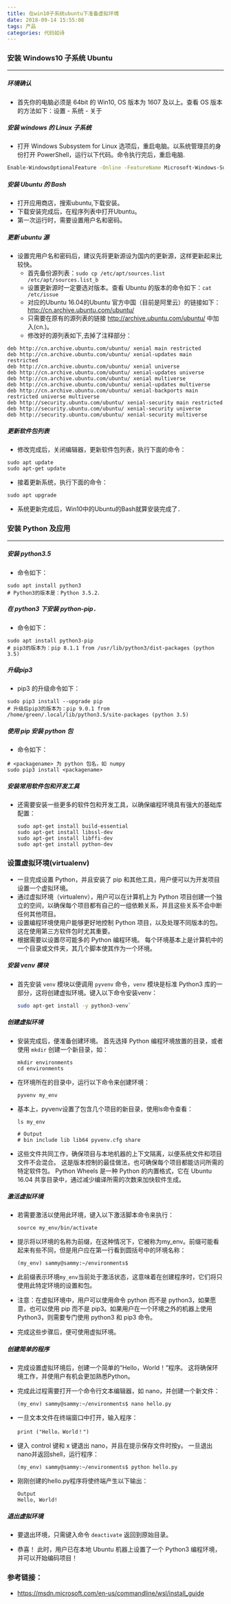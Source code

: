 ```yaml
---
title: 在win10子系统ubuntu下准备虚拟环境
date: 2018-09-14 15:55:08
tags: 产品
categories: 代码如诗
---
```


### 安装 Windows10 子系统  Ubuntu 

---

##### 环境确认

- 首先你的电脑必须是 64bit 的 Win10, OS 版本为 1607 及以上。查看 OS 版本的方法如下：设置 - 系统 - 关于

##### 安装 windows 的 Linux 子系统

- 打开 Windows Subsystem for Linux 选项后，重启电脑。以系统管理员的身份打开 PowerShell，运行以下代码。命令执行完后，重启电脑.

```sh
Enable-WindowsOptionalFeature -Online -FeatureName Microsoft-Windows-Subsystem-Linux
```

##### 安装 Ubuntu 的 Bash

- 打开应用商店，搜索ubuntu,下载安装。
- 下载安装完成后，在程序列表中打开Ubuntu。
- 第一次运行时，需要设置用户名和密码。

##### 更新 ubuntu 源

- 设置完用户名和密码后，建议先将更新源设为国内的更新源，这样更新起来比较快。
  - 首先备份源列表：`sudo cp /etc/apt/sources.list /etc/apt/sources.list_b`
  - 设置更新源时一定要选对版本。查看 Ubuntu 的版本的命令如下：`cat /etc/issue`
  - 对应的Ubuntu 16.04的Ubuntu 官方中国（目前是阿里云）的链接如下：http://cn.archive.ubuntu.com/ubuntu/ 
  - 只需要在原有的源列表的链接 http://archive.ubuntu.com/ubuntu/ 中加入(cn.)。
  - 修改好的源列表如下,去掉了注释部分：

```SHELL
deb http://cn.archive.ubuntu.com/ubuntu/ xenial main restricted
deb http://cn.archive.ubuntu.com/ubuntu/ xenial-updates main restricted
deb http://cn.archive.ubuntu.com/ubuntu/ xenial universe
deb http://cn.archive.ubuntu.com/ubuntu/ xenial-updates universe
deb http://cn.archive.ubuntu.com/ubuntu/ xenial multiverse
deb http://cn.archive.ubuntu.com/ubuntu/ xenial-updates multiverse
deb http://cn.archive.ubuntu.com/ubuntu/ xenial-backports main restricted universe multiverse
deb http://security.ubuntu.com/ubuntu/ xenial-security main restricted
deb http://security.ubuntu.com/ubuntu/ xenial-security universe
deb http://security.ubuntu.com/ubuntu/ xenial-security multiverse
```
##### 更新软件包列表

- 修改完成后，关闭编辑器，更新软件包列表，执行下面的命令：

```SHELL
sudo apt update
sudo apt-get update
```

- 接着更新系统，执行下面的命令：

```SH
sudo apt upgrade
```


- 系统更新完成后，Win10中的Ubuntu的Bash就算安装完成了．

### 安装 Python 及应用

---

##### 安装 python3.5

- 命令如下：

```SHell
sudo apt install python3
# Python3的版本是：Python 3.5.2．
```

##### 在 python3 下安装 python-pip．

- 命令如下：

```SH
sudo apt install python3-pip
# pip3的版本为：pip 8.1.1 from /usr/lib/python3/dist-packages (python 3.5)
```

##### 升级pip3

- pip3 的升级命令如下：

```SH
sudo pip3 install --upgrade pip
# 升级后pip3的版本为：pip 9.0.1 from /home/green/.local/lib/python3.5/site-packages (python 3.5)
```

##### 使用 pip 安装 python 包

- 命令如下：

```SHell
# <packagename> 为 python 包名，如 numpy
sudo pip3 install <packagename>
```

##### 安装常用软件包和开发工具

- 还需要安装一些更多的软件包和开发工具，以确保编程环境具有强大的基础库配置：
  ```shell
  sudo apt-get install build-essential
  sudo apt-get install libssl-dev
  sudo apt-get install libffi-dev
  sudo apt-get install python-dev
  ```


### 设置虚拟环境(virtualenv)

- 一旦完成设置 Python，并且安装了 pip 和其他工具，用户便可以为开发项目设置一个虚拟环境。
- 通过虚拟环境（virtualenv），用户可以在计算机上为 Python 项目创建一个独立的空间，以确保每个项目都有自己的一组依赖关系，并且这些关系不会中断任何其他项目。
- 设置编程环境使用户能够更好地控制 Python 项目，以及处理不同版本的包。 这在使用第三方软件包时尤其重要。
- 根据需要以设置尽可能多的 Python 编程环境。 每个环境基本上是计算机中的一个目录或文件夹，其几个脚本使其作为一个环境。

##### 安装 venv 模块

- 首先安装 `venv` 模块以便调用 `pyvenv` 命令，`venv` 模块是标准 Python3 库的一部分，这将创建虚拟环境。键入以下命令安装venv：
  ```sh
  sudo apt-get install -y python3-venv`
  ```

##### 创建虚拟环境

- 安装完成后，便准备创建环境。 首先选择 Python 编程环境放置的目录，或者使用 `mkdir` 创建一个新目录，如：
  ```shell
  mkdir environments
  cd environments
  ```

- 在环境所在的目录中，运行以下命令来创建环境：
  ```shell
  pyvenv my_env
  ```

- 基本上，pyvenv设置了包含几个项目的新目录，使用ls命令查看：
  ```SHELL
  ls my_env
  
  # Output
  # bin include lib lib64 pyvenv.cfg share
  ```

- 这些文件共同工作，确保项目与本地机器的上下文隔离，以便系统文件和项目文件不会混合。 这是版本控制的最佳做法，也可确保每个项目都能访问所需的特定软件包。 Python Wheels 是一种 Python 的内置格式，它在 Ubuntu 16.04 共享目录中，通过减少编译所需的次数来加快软件生成。

##### 激活虚拟环境

- 若需要激活以使用此环境，键入以下激活脚本命令来执行：
  ```SHELL
  source my_env/bin/activate
  ```

- 提示将以环境的名称为前缀，在这种情况下，它被称为my_env。前缀可能看起来有些不同，但是用户应在第一行看到圆括号中的环境名称：
  ```SHELL
  (my_env) sammy@sammy:~/environments$
  ```

- 此前缀表示环境`my_env`当前处于激活状态，这意味着在创建程序时，它们将只使用此特定环境的设置和包。
- 注意：在虚拟环境中，用户可以使用命令 python 而不是 python3，如果愿意，也可以使用 pip 而不是 pip3。如果用户在一个环境之外的机器上使用 Python3，则需要专门使用 python3 和 pip3 命令。
- 完成这些步骤后，便可使用虚拟环境。

##### 创建简单的程序

- 完成设置虚拟环境后，创建一个简单的“Hello，World！”程序。 这将确保环境工作，并使用户有机会更加熟悉Python。
- 完成此过程需要打开一个命令行文本编辑器，如 nano，并创建一个新文件：
  ```SHELL
  (my_env) sammy@sammy:~/environments$ nano hello.py
  ```

- 一旦文本文件在终端窗口中打开，输入程序：
  ```SHELL
  print ("Hello，World！")
  ```

- 键入 control 键和 x 键退出 nano，并且在提示保存文件时按y。
  一旦退出nano并返回shell，运行程序：

  ```SHELL
  (my_env) sammy@sammy:~/environments$ python hello.py
  ```

- 刚刚创建的hello.py程序将使终端产生以下输出：
  ```SHELL
  Output
  Hello, World!
  ```

##### 退出虚拟环境

- 要退出环境，只需键入命令 `deactivate` 返回到原始目录。

- 恭喜！ 此时，用户已在本地 Ubuntu 机器上设置了一个 Python3 编程环境，并可以开始编码项目！


### 参考链接：
- https://msdn.microsoft.com/en-us/commandline/wsl/install_guide